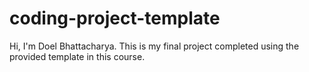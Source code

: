 # coding-project-template

Hi, I'm Doel Bhattacharya. This is my final project completed using the provided template in this course.